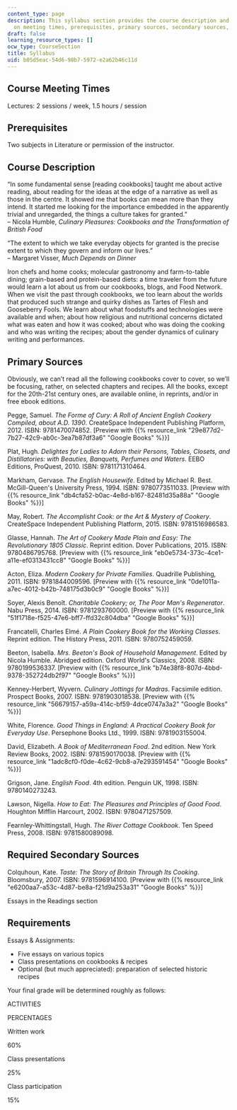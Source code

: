 ```yaml
---
content_type: page
description: This syllabus section provides the course description and information
  on meeting times, prerequisites, primary sources, secondary sources, and requirements.
draft: false
learning_resource_types: []
ocw_type: CourseSection
title: Syllabus
uid: b05d5eac-54d6-98b7-5972-e2a62b46c11d
---
```

## Course Meeting Times

Lectures: 2 sessions / week, 1.5 hours / session

## Prerequisites

Two subjects in Literature or permission of the instructor.

## Course Description

“In some fundamental sense \[reading cookbooks\] taught me about active reading, about reading for the ideas at the edge of a narrative as well as those in the centre. It showed me that books can mean more than they intend. It started me looking for the importance embedded in the apparently trivial and unregarded, the things a culture takes for granted.”   
– Nicola Humble, *Culinary Pleasures: Cookbooks and the Transformation of British Food*

“The extent to which we take everyday objects for granted is the precise extent to which they govern and inform our lives.”   
– Margaret Visser, *Much Depends on Dinner*

Iron chefs and home cooks; molecular gastronomy and farm-to-table dining; grain-based and protein-based diets: a time traveler from the future would learn a lot about us from our cookbooks, blogs, and Food Network. When we visit the past through cookbooks, we too learn about the worlds that produced such strange and quirky dishes as Tartes of Flesh and Gooseberry Fools. We learn about what foodstuffs and technologies were available and when; about how religious and nutritional concerns dictated what was eaten and how it was cooked; about who was doing the cooking and who was writing the recipes; about the gender dynamics of culinary writing and performances.

## Primary Sources

Obviously, we can’t read all the following cookbooks cover to cover, so we’ll be focusing, rather, on selected chapters and recipes. All the books, except for the 20th-21st century ones, are available online, in reprints, and/or in free ebook editions.

Pegge, Samuel. *The Forme of Cury: A Roll of Ancient English Cookery Compiled, about A.D. 1390*. CreateSpace Independent Publishing Platform, 2012. ISBN: 9781470074852. \[Preview with {{% resource_link "29e877d2-7b27-42c9-ab0c-3ea7b87df3a6" "Google Books" %}}\]

Plat, Hugh. *Delightes for Ladies to Adorn their Persons, Tables, Closets, and Distillatories: with Beauties, Banquets, Perfumes and Waters*. EEBO Editions, ProQuest, 2010. ISBN: 9781171310464.

Markham, Gervase. *The English Housewife*. Edited by Michael R. Best. McGill-Queen's University Press, 1994. ISBN: 9780773511033. \[Preview with {{% resource_link "db4cfa52-b0ac-4e8d-b167-82481d35a88a" "Google Books" %}}\]

May, Robert. *The Accomplisht Cook: or the Art & Mystery of Cookery*. CreateSpace Independent Publishing Platform, 2015. ISBN: 9781516986583.

Glasse, Hannah. *The Art of Cookery Made Plain and Easy: The Revolutionary 1805 Classic*. Reprint edition. Dover Publications, 2015. ISBN: 9780486795768. \[Preview with {{% resource_link "eb0e5734-373c-4ce1-a11e-ef0313431cc8" "Google Books" %}}\]

Acton, Eliza. *Modern Cookery for Private Families*. Quadrille Publishing, 2011. ISBN: 9781844009596. \[Preview with {{% resource_link "0de1011a-a7ec-4012-b42b-748175d3b0c9" "Google Books" %}}\]

Soyer, Alexis Benoît. *Charitable Cookery; or, The Poor Man's Regenerator*. Nabu Press, 2014. ISBN: 9781293760000. \[Preview with {{% resource_link "51f1718e-f525-47e6-bff7-ffd32c804dba" "Google Books" %}}\]

Francatelli, Charles Elmé. *A Plain Cookery Book for the Working Classes*. Reprint edition. The History Press, 2011. ISBN: 9780752459059.

Beeton, Isabella. *Mrs. Beeton's Book of Household Management*. Edited by Nicola Humble. Abridged edition. Oxford World's Classics, 2008. ISBN: 9780199536337. \[Preview with {{% resource_link "b74e38f8-807d-4bbd-9378-352724db2f97" "Google Books" %}}\]

Kenney-Herbert, Wyvern. *Culinary Jottings for Madras*. Facsimile edition. Prospect Books, 2007. ISBN: 9781903018538. \[Preview with {{% resource_link "56679157-a59a-414c-bf59-4dce0747a3a2" "Google Books" %}}\]

White, Florence. *Good Things in England: A Practical Cookery Book for Everyday Use*. Persephone Books Ltd., 1999. ISBN: 9781903155004.

David, Elizabeth. *A Book of Mediterranean Food*. 2nd edition. New York Review Books, 2002. ISBN: 9781590170038. \[Preview with {{% resource_link "1adc8cf0-f0de-4c62-9cb8-a7e293591454" "Google Books" %}}\]

Grigson, Jane. *English Food*. 4th edition. Penguin UK, 1998. ISBN: 9780140273243.

Lawson, Nigella. *How to Eat: The Pleasures and Principles of Good Food*. Houghton Mifflin Harcourt, 2002. ISBN: 9780471257509.

Fearnley-Whittingstall, Hugh. *The River Cottage Cookbook*. Ten Speed Press, 2008. ISBN: 9781580089098.

## Required Secondary Sources

Colquhoun, Kate. *Taste: The Story of Britain Through Its Cooking*. Bloomsbury, 2007. ISBN: 9781596914100. \[Preview with {{% resource_link "e6200aa7-a53c-4d87-be8a-f21d9a253a31" "Google Books" %}}\]

Essays in the Readings section

## Requirements

Essays & Assignments:

- Five essays on various topics
- Class presentations on cookbooks & recipes
- Optional (but much appreciated): preparation of selected historic recipes

Your final grade will be determined roughly as follows:

ACTIVITIES

PERCENTAGES

Written work

60%

Class presentations

25%

Class participation

15%